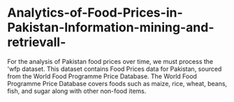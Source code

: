 # Analytics-of-Food-Prices-in-Pakistan-Information-mining-and-retrievall-
For the analysis of Pakistan food prices over time, we must process the 'wfp dataset. This dataset contains Food Prices data for Pakistan, sourced from the World Food Programme Price Database. The World Food Programme Price Database covers foods such as maize, rice, wheat, beans, fish, and sugar along with other non-food items.

